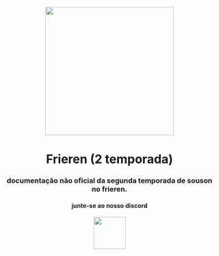 <p align="center">
  <img src="https://i.postimg.cc/02BNb5sQ/2ffcf998eb23ada13c64ba415919a62e.jpg" width="300"/>
</p>

<h1 align="center">
  Frieren (2 temporada)
</h1>

<h3 align="center">
  documentação não oficial da segunda temporada de souson no frieren.
</h3>

<h4 align="center">
  junte-se ao nosso discord
</h4>

<p align="center">
 <a href="https://discord.gg/UNuYBvZREC"><img src="https://i.postimg.cc/VLJL8d6D/discord-logo-icon-set-plataforma-de-comunicacao-simbolos-de-marca-vetor-628407-1816-1-removebg-pre.png" width="75"/>
</p>